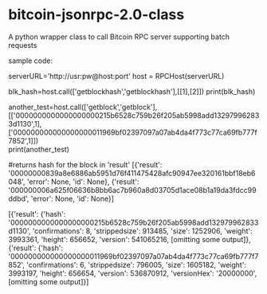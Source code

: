 # bitcoin-jsonrpc-2.0-class
A python wrapper class to call Bitcoin RPC server supporting batch requests

sample code:

serverURL='http://usr:pw@host:port'
host = RPCHost(serverURL)
    
blk_hash=host.call(['getblockhash','getblockhash'],[[1],[2]])
print(blk_hash)


another_test=host.call(['getblock','getblock'],[['0000000000000000000215b6528c759b26f205ab5998add132979962833d1130',1],
                                       ['000000000000000000011969bf02397097a07ab4da4f773c77ca69fb777f7852',1]])         
print(another_test)


#returns hash for the block in 'result'
[{'result': '00000000839a8e6886ab5951d76f411475428afc90947ee320161bbf18eb6048', 'error': None, 'id': None}, 
{'result': '000000006a625f06636b8bb6ac7b960a8d03705d1ace08b1a19da3fdcc99ddbd', 'error': None, 'id': None}]


[{'result': {'hash': '0000000000000000000215b6528c759b26f205ab5998add132979962833d1130', 'confirmations': 8, 'strippedsize': 913485, 'size': 1252906, 'weight': 3993361, 'height': 656652, 'version': 541065216, [omitting some output]},
{'result': {'hash': '000000000000000000011969bf02397097a07ab4da4f773c77ca69fb777f7852', 'confirmations': 6, 'strippedsize': 796005, 'size': 1605182, 'weight': 3993197, 'height': 656654, 'version': 536870912, 'versionHex': '20000000', 
[omitting some output]}]

